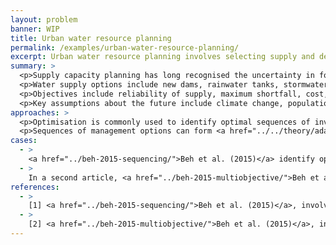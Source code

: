 ```yaml
---
layout: problem
banner: WIP
title: Urban water resource planning
permalink: /examples/urban-water-resource-planning/
excerpt: Urban water resource planning involves selecting supply and demand management options for future scenarios, especially climate changes and population growth.
summary: >
  <p>Supply capacity planning has long recognised the uncertainty in forecasting water demand, and the need to plan for climate change is now mainstream. New water supply options are  often capital intensive, which means that careful planning in the face of multiple plausible futures is typically worthwhile, while recognising that political concerns also play a role in final decisions.</p>
  <p>Water supply options include new dams, rainwater tanks, stormwater harvesting, recycled water, and desalination. Water demand options include permanent and temporary water restrictions, changing water pricing, and supporting adoption of more water efficient fixtures. <a href="../reservoir-operations/">Reservoir operations</a> may also influence available supply at critical times, and urban water supply options may interact with other uses of water, including hydropower, irrigation, recreation, environmental and cultural. Planning may involve selecting the level of investment/capacity and sequencing of options over time.</p>
  <p>Objectives include reliability of supply, maximum shortfall, cost, and greenhouse gas emissions.</p>
  <p>Key assumptions about the future include climate change, population growth, discount rates, and changes in prioritisation of objectives.</p>
approaches: >
  <p>Optimisation is commonly used to identify optimal sequences of investment for multiple plausible futures [1,2], which can be evaluated in terms of their <a href="../../theory/robustness-metrics/">robustness</a> [2].</p>
  <p>Sequences of management options can form <a href="../../theory/adaptive-pathways/">adaptive pathways</a>, investing only in a first management option while expecting changes to be made during implementation of the plan. <a href="../../theory/flexibility/">Flexibility</a> to change pathways can been explicitly quantified [2].</p>
cases:
  - >
    <a href="../beh-2015-sequencing/">Beh et al. (2015)</a> identify optimal sequences of additional water supply options for Adelaide for a set of scenarios with different climate change, population growth, and discount rates. Sensitivity analysis shows how performance of each plan varies across scenarios, and which variables have greater influence, to help inform selection of an optimal sequence plan.
  - >
    In a second article, <a href="../beh-2015-multiobjective/">Beh et al. (2015)</a> assess <a href="../../theory/robustness-metrics/">robustness</a> and <a href="../../theory/flexibility/">flexibility</a> of <a href="../../theory/pareto-optimality/">Pareto optimal</a> water supply sequences in multiple 10 year planning horizons, selecting a plan using an explicit <a href="../../theory/efficiency-robustness-tradeoffs/">efficiency-robustness tradeoff</a>.
references:
  - >
    [1] <a href="../beh-2015-sequencing/">Beh et al. (2015)</a>, involving sequencing water supply options in Adelaide
  - >
    [2] <a href="../beh-2015-multiobjective/">Beh et al. (2015)</a>, involving robust and flexible water supply sequences in Adelaide
---
```

